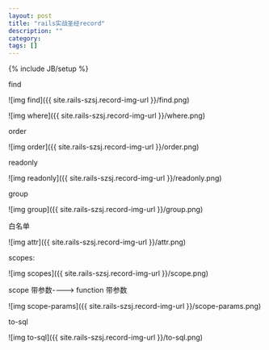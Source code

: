 ```yaml
---
layout: post
title: "rails实战圣经record"
description: ""
category: 
tags: []
---
```

{% include JB/setup %}

find  

![img find]({{ site.rails-szsj.record-img-url }}/find.png)

![img where]({{ site.rails-szsj.record-img-url }}/where.png)

order  

![img order]({{ site.rails-szsj.record-img-url }}/order.png)

readonly  

![img readonly]({{ site.rails-szsj.record-img-url }}/readonly.png)

group  


![img group]({{ site.rails-szsj.record-img-url }}/group.png)


白名单  

![img attr]({{ site.rails-szsj.record-img-url }}/attr.png)


scopes:  

![img scopes]({{ site.rails-szsj.record-img-url }}/scope.png)

scope 带参数---->  function 带参数  

![img scope-params]({{ site.rails-szsj.record-img-url }}/scope-params.png)

to-sql  

![img to-sql]({{ site.rails-szsj.record-img-url }}/to-sql.png)
